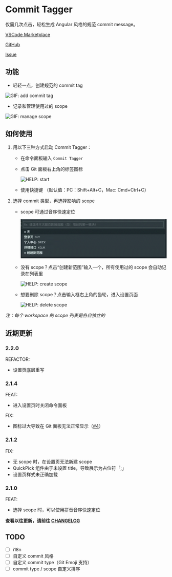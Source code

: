 # Commit Tagger

仅需几次点击，轻松生成 Angular 风格的规范 commit message。

[VSCode Marketplace](https://marketplace.visualstudio.com/items?itemName=mongkii.commit-tagger)

[GitHub](https://github.com/Mongkii/Commit-Tagger)

[Issue](https://github.com/Mongkii/Commit-Tagger/issues)

## 功能

- 轻轻一点，创建规范的 commit tag

![GIF: add commit tag](images/gif_add_tag.gif)

- 记录和管理使用过的 scope

![GIF: manage scope](images/gif_manage_scope.gif)

## 如何使用

1. 用以下三种方式启动 Commit Tagger：

   - 在命令面板输入 `Commit Tagger`

   - 点击 Git 面板右上角的标签图标

     ![HELP: start](images/help_start.jpg)

   - 使用快捷键 （默认值：PC：Shift+Alt+C，Mac: Cmd+Ctrl+C）

2. 选择 commit 类型，再选择影响的 scope

   - scope 可通过音序快速定位

     ![HELP: locate scope by pinyin](images/locate_by_pinyin.gif)

   - 没有 scope？点击“创建新范围”输入一个，所有使用过的 scope 会自动记录在列表里

     ![HELP: create scope](images/help_create_scope.jpg)

   - 想要删除 scope？点击输入框右上角的齿轮，进入设置页面

     ![HELP: delete scope](images/help_delete_scope.jpg)

_注：每个 workspace 的 scope 列表是各自独立的_

## 近期更新

### 2.2.0

REFACTOR:

- 设置页底层重写

### 2.1.4

FEAT:

- 进入设置页时关闭命令面板

FIX:

- 图标过大导致在 Git 面板无法正常显示（[#4](https://github.com/Mongkii/Commit-Tagger/issues/4)）

### 2.1.2

FIX:

- 无 scope 时，在设置页无法新建 scope
- QuickPick 组件由于未设置 title，导致展示为占位符「;」
- 设置页样式未正确加载

### 2.1.0

FEAT:

- 选择 scope 时，可以使用拼音音序快速定位

**查看以往更新，请前往 [CHANGELOG](https://github.com/Mongkii/Commit-Tagger/blob/master/CHANGELOG.md)**

## TODO

- [ ] i18n
- [ ] 自定义 commit 风格
- [ ] 自定义 commit type（Git Emoji 支持）
- [ ] commit type / scope 自定义排序

